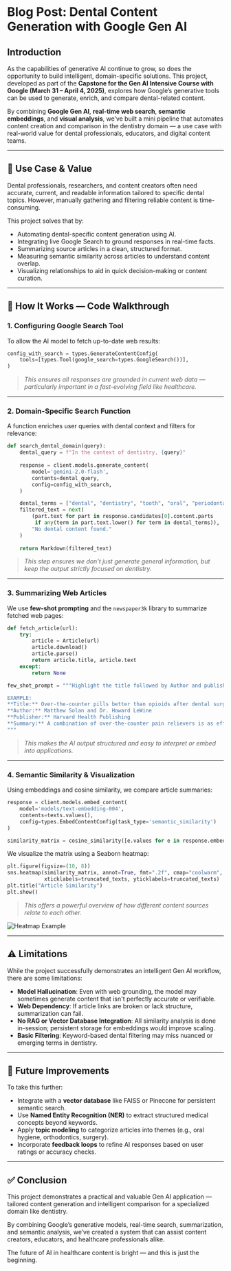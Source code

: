 # Blog Post: Dental Content Generation with Google Gen AI

## Introduction

As the capabilities of generative AI continue to grow, so does the opportunity to build intelligent, domain-specific solutions. This project, developed as part of the **Capstone for the Gen AI Intensive Course with Google (March 31 – April 4, 2025)**, explores how Google’s generative tools can be used to generate, enrich, and compare dental-related content.

By combining **Google Gen AI**, **real-time web search**, **semantic embeddings**, and **visual analysis**, we’ve built a mini pipeline that automates content creation and comparison in the dentistry domain — a use case with real-world value for dental professionals, educators, and digital content teams.

---

## 🦷 Use Case & Value

Dental professionals, researchers, and content creators often need accurate, current, and readable information tailored to specific dental topics. However, manually gathering and filtering reliable content is time-consuming.

This project solves that by:

- Automating dental-specific content generation using AI.
- Integrating live Google Search to ground responses in real-time facts.
- Summarizing source articles in a clean, structured format.
- Measuring semantic similarity across articles to understand content overlap.
- Visualizing relationships to aid in quick decision-making or content curation.

---

## 🔧 How It Works — Code Walkthrough

### 1. **Configuring Google Search Tool**

To allow the AI model to fetch up-to-date web results:

```python
config_with_search = types.GenerateContentConfig(
    tools=[types.Tool(google_search=types.GoogleSearch())],
)
```

> *This ensures all responses are grounded in current web data — particularly important in a fast-evolving field like healthcare.*

---

### 2. **Domain-Specific Search Function**

A function enriches user queries with dental context and filters for relevance:

```python
def search_dental_domain(query):
    dental_query = f"In the context of dentistry, {query}"
    
    response = client.models.generate_content(
        model='gemini-2.0-flash',
        contents=dental_query,
        config=config_with_search,
    )

    dental_terms = ["dental", "dentistry", "tooth", "oral", "periodontal", "orthodontics"]
    filtered_text = next(
        (part.text for part in response.candidates[0].content.parts 
         if any(term in part.text.lower() for term in dental_terms)),
        "No dental content found."
    )
    
    return Markdown(filtered_text)
```

> *This step ensures we don’t just generate general information, but keep the output strictly focused on dentistry.*

---

### 3. **Summarizing Web Articles**

We use **few-shot prompting** and the `newspaper3k` library to summarize fetched web pages:

```python
def fetch_article(url):
    try:
        article = Article(url)
        article.download()
        article.parse()
        return article.title, article.text
    except:
        return None
```

```python
few_shot_prompt = """Highlight the title followed by Author and publishers. Then, summarize the article.

EXAMPLE:
**Title:** Over-the-counter pills better than opioids after dental surgery
**Author:** Matthew Solan and Dr. Howard LeWine
**Publisher:** Harvard Health Publishing
**Summary:** A combination of over-the-counter pain relievers is as effective as opioids...
"""
```

> *This makes the AI output structured and easy to interpret or embed into applications.*

---

### 4. **Semantic Similarity & Visualization**

Using embeddings and cosine similarity, we compare article summaries:

```python
response = client.models.embed_content(
    model='models/text-embedding-004',
    contents=texts.values(),
    config=types.EmbedContentConfig(task_type='semantic_similarity')
)

similarity_matrix = cosine_similarity([e.values for e in response.embeddings])
```

We visualize the matrix using a Seaborn heatmap:

```python
plt.figure(figsize=(10, 8))
sns.heatmap(similarity_matrix, annot=True, fmt=".2f", cmap="coolwarm",
            xticklabels=truncated_texts, yticklabels=truncated_texts)
plt.title("Article Similarity")
plt.show()
```

> *This offers a powerful overview of how different content sources relate to each other.*

![Heatmap Example](attachment:heatmap-placeholder.png)

---

## ⚠️ Limitations

While the project successfully demonstrates an intelligent Gen AI workflow, there are some limitations:

- **Model Hallucination**: Even with web grounding, the model may sometimes generate content that isn't perfectly accurate or verifiable.
- **Web Dependency**: If article links are broken or lack structure, summarization can fail.
- **No RAG or Vector Database Integration**: All similarity analysis is done in-session; persistent storage for embeddings would improve scaling.
- **Basic Filtering**: Keyword-based dental filtering may miss nuanced or emerging terms in dentistry.

---

## 🔮 Future Improvements

To take this further:

- Integrate with a **vector database** like FAISS or Pinecone for persistent semantic search.
- Use **Named Entity Recognition (NER)** to extract structured medical concepts beyond keywords.
- Apply **topic modeling** to categorize articles into themes (e.g., oral hygiene, orthodontics, surgery).
- Incorporate **feedback loops** to refine AI responses based on user ratings or accuracy checks.

---

## ✅ Conclusion

This project demonstrates a practical and valuable Gen AI application — tailored content generation and intelligent comparison for a specialized domain like dentistry.

By combining Google’s generative models, real-time search, summarization, and semantic analysis, we’ve created a system that can assist content creators, educators, and healthcare professionals alike.

The future of AI in healthcare content is bright — and this is just the beginning.